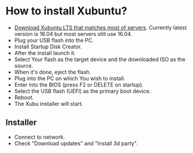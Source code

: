 # How to install Xubuntu?

* [Download Xubuntu LTS that matches most of servers](https://xubuntu.org/release/18-04/).
Currently latest version is 18.04 but most servers still use 16.04.
* Plug your USB flash into the PC.
* Install Startup Disk Creator.
* After the install launch it.
* Select Your flash as the target device and the downloaded ISO as the source.
* When it's done, eject the flash.
* Plug into the PC on which You wish to install.
* Enter into the BIOS (press F2 or DELETE on startup).
* Select the USB flash (UEFI) as the primary boot device.
* Reboot.
* The Xubu installer will start.

## Installer

* Connect to network.
* Check "Download updates" and "Install 3d party".

